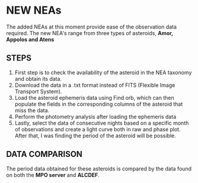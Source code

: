 # NEW NEAs

The added NEAs at this moment provide ease of the observation data required. The new NEA's range from three types of asteroids, **Amor, Appolos and Atens**


## STEPS
1. First step is to check the availability of the asteroid in the NEA taxonomy and obtain its data.
2. Download the data in a .txt format instead of FITS (Flexible Image Transport System).
3. Load the asteroid ephemeris data using Find orb, which can then populate the fields in the corresponding columns of the asteroid that miss the data.
4. Perform the photometry analysis after loading the ephemeris data
5. Lastly, select the data of consecutive nights based on a specific month of observations and create a light curve both in raw and phase plot. After that, I was finding the period of the asteroid will be possible.

## DATA COMPARISON

The period data obtained for these asteroids is compared by the data found on both the **MPO server** and **ALCDEF**.

